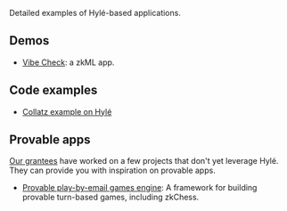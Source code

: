 Detailed examples of Hylé-based applications.

## Demos

* [Vibe Check](vibe-check.md): a zkML app.

## Code examples

* [Collatz example on Hylé](collatz-example-in-depth.md)

## Provable apps

[Our grantees](../../resources/grants.md) have worked on a few projects that don't yet leverage Hylé. They can provide you with inspiration on provable apps.

- [Provable play-by-email games engine](https://github.com/MatteoMer/provable-email-game-engine): A framework for building provable turn-based games, including zkChess.